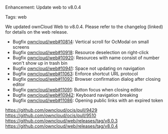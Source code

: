Enhancement: Update web to v8.0.4

Tags: web

We updated ownCloud Web to v8.0.4. Please refer to the changelog (linked) for details on the web release.

- Bugfix [owncloud/web#10814](https://github.com/owncloud/web/issues/10814): Vertical scroll for OcModal on small screens
- Bugfix [owncloud/web#10918](https://github.com/owncloud/web/issues/10918): Resource deselection on right-click
- Bugfix [owncloud/web#10920](https://github.com/owncloud/web/pull/10920): Resources with name consist of number won't show up in trash bin
- Bugfix [owncloud/web#10941](https://github.com/owncloud/web/issues/10941): Space not updating on navigation
- Bugfix [owncloud/web#11063](https://github.com/owncloud/web/issues/11063): Enforce shortcut URL protocol
- Bugfix [owncloud/web#11092](https://github.com/owncloud/web/issues/11092): Browser confirmation dialog after closing editor
- Bugfix [owncloud/web#11091](https://github.com/owncloud/web/issues/11091): Button focus when closing editor
- Bugfix [owncloud/web#10942](https://github.com/owncloud/web/issues/10942): Keyboard navigation breaking
- Bugfix [owncloud/web#11086](https://github.com/owncloud/web/pull/11086): Opening public links with an expired token

https://github.com/owncloud/ocis/pull/9429
https://github.com/owncloud/ocis/pull/9510
https://github.com/owncloud/web/releases/tag/v8.0.3
https://github.com/owncloud/web/releases/tag/v8.0.4